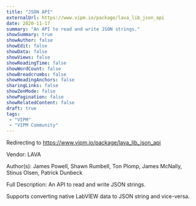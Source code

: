 ```yaml
---
title: "JSON API"
externalUrl: https://www.vipm.io/package/lava_lib_json_api
date: 2020-11-17
summary: "An API to read and write JSON strings."
showSummary: true
showAuthor: false
showEdit: false
showData: false
showViews: false
showReadingTime: false
showWordCount: false
showBreadcrumbs: false
showHeadingAnchors: false
sharingLinks: false
showZenMode: false
showPagination: false
showRelatedContent: false
draft: true
tags:
 - "VIPM"
 - "VIPM Community"
---
```


Redirecting to https://www.vipm.io/package/lava_lib_json_api

Vendor: LAVA

Author(s): James Powell, Shawn Rumbell, Ton Plomp, James McNally, Stinus Olsen, Patrick Dunbeck
 
Full Description:
An API to read and write JSON strings.

Supports converting native LabVIEW data to JSON string and vice-versa.